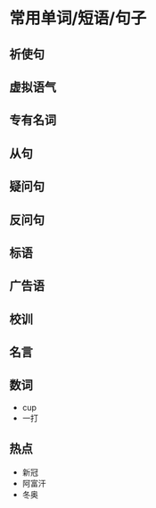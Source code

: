 # 常用单词/短语/句子

## 祈使句

## 虚拟语气

## 专有名词

## 从句

## 疑问句

## 反问句

## 标语

## 广告语

## 校训

## 名言

## 数词

-   cup
-   一打

## 热点

-   新冠
-   阿富汗
-   冬奥
